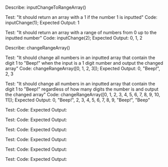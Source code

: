 Describe: inputChangeToRangeArray()

Test: "It should return an array with a 1 if the number 1 is inputted"
Code: inputChange(1);
Expected Output: 1

Test: "It should return an array with a range of numbers from 0 up to the inputted number"
Code: inputChange(2);
Expected Output: 0, 1, 2

Describe: changeRangeArray()

Test: "It should change all numbers in an inputted array that contain the digit 1 to "Beep!" when the input is a 1 digit number and output the changed array"
Code: changeRangeArray([0, 1, 2, 3]);
Expected Output: 0, "Beep!", 2, 3

Test: "It should change all numbers in an inputted array that contain the digit 1 to "Beep!" regardless of how many digits the number is and output the changed array"
Code: changeRangeArray([0, 1, 2, 3, 4, 5, 6, 7, 8, 9, 10, 11]);
Expected Output: 0, "Beep!", 2, 3, 4, 5, 6, 7, 8, 9, "Beep!", "Beep"

Test:
Code:
Expected Output:

Test:
Code:
Expected Output:

Test:
Code:
Expected Output:

Test:
Code:
Expected Output:

Test:
Code:
Expected Output:

Test:
Code:
Expected Output: